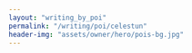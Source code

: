 ```yaml
---
layout: "writing_by_poi"
permalink: "/writing/poi/celestun"
header-img: "assets/owner/hero/pois-bg.jpg"
---
```


